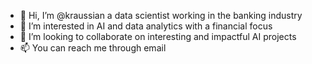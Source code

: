 - 👋 Hi, I’m @kraussian a data scientist working in the banking industry
- 👀 I’m interested in AI and data analytics with a financial focus
- 💞️ I’m looking to collaborate on interesting and impactful AI projects
- 📫 You can reach me through email

<!---
kraussian/kraussian is a ✨ special ✨ repository because its `README.md` (this file) appears on your GitHub profile.
You can click the Preview link to take a look at your changes.
--->
